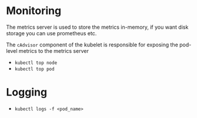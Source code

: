 # Monitoring

The metrics server is used to store the metrics in-memory, if you want disk storage you can use prometheus etc.

The `cAdvisor` component of the kubelet is responsible for exposing the pod-level metrics to the metrics server

- `kubectl top node`
- `kubectl top pod`


# Logging
- `kubectl logs -f <pod_name>`
